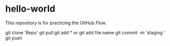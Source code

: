 # hello-world
This repository is for practicing the GitHub Flow.

git clone 'Repo'
git pull
git add * or git add file.name
git commit -m 'staging '
git push